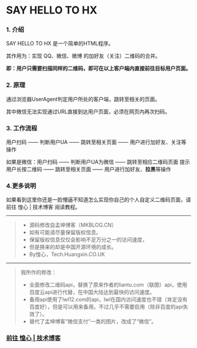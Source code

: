 # SAY HELLO TO HX

### 1. 介绍
SAY HELLO TO HX 是一个简单的HTML程序。

其作用为：实现 QQ、微信、微博 的加好友（关注）二维码的合并。

**即：用户只需要扫描同样的二维码，即可在以上客户端内直接前往目标用户页面。**

### 2. 原理
通过浏览器UserAgent判定用户所处的客户端，跳转至相关的页面。

其中微信无法实现通过URL直接到达用户页面，必须在网页内再次扫码。

### 3. 工作流程

用户扫码 —— 判断用户UA —— 跳转至相关页面 —— 用户进行加好友、关注等操作

如果是微信：用户扫码 —— 判断用户UA为微信 —— 跳转至相应二维码页面 提示用户长按二维码 —— 跳转至相关页面 —— 用户进行加好友、**拉黑**等操作

### 4.更多说明
如果看到这里你还是一脸懵逼不知道怎么实现你自己的个人自定义二维码页面，请前往 惶心 | 技术博客 阅读教程。

------

>* 源码修改自孟坤博客（MKBLOG.CN）
>* 如有可能请尽量保留版权信息。
>* 保留版权信息仅仅会影响不足万分之一的访问速度，
>* 但是换来的却是中国开源环境的成长。
>* By惶心，Tech.Huangxin.CO.UK

------
>  我所作的修改：
> * 全面修改二维码api，替换了原来作者的liantu.com（联图）api，使用百度云api进行代替，在中国大陆达到最快的访问速度。
> * 备用api使用了lwl12.com的api，lwl在国内访问速度也不错（肯定没有百度好），但是可以用来备用。不过几乎不需要启用（除非百度的api失效了）。
> * 替代了孟坤博客“微信支付”一类的图片，改成了“微信”。




### [前往 惶心 | 技术博客](https://tech.huangxin.co.uk/)
